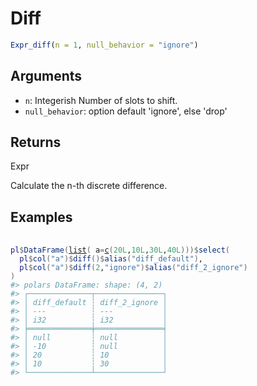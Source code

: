 # Diff

```r
Expr_diff(n = 1, null_behavior = "ignore")
```

## Arguments

- `n`: Integerish Number of slots to shift.
- `null_behavior`: option default 'ignore', else 'drop'

## Returns

Expr

Calculate the n-th discrete difference.

## Examples

<pre class='r-example'> <code> <span class='r-in'><span></span></span>
<span class='r-in'><span><span class='va'>pl</span><span class='op'>$</span><span class='fu'>DataFrame</span><span class='op'>(</span><span class='fu'><a href='https://rdrr.io/r/base/list.html'>list</a></span><span class='op'>(</span> a<span class='op'>=</span><span class='fu'><a href='https://rdrr.io/r/base/c.html'>c</a></span><span class='op'>(</span><span class='fl'>20L</span>,<span class='fl'>10L</span>,<span class='fl'>30L</span>,<span class='fl'>40L</span><span class='op'>)</span><span class='op'>)</span><span class='op'>)</span><span class='op'>$</span><span class='fu'>select</span><span class='op'>(</span></span></span>
<span class='r-in'><span>  <span class='va'>pl</span><span class='op'>$</span><span class='fu'>col</span><span class='op'>(</span><span class='st'>"a"</span><span class='op'>)</span><span class='op'>$</span><span class='fu'>diff</span><span class='op'>(</span><span class='op'>)</span><span class='op'>$</span><span class='fu'>alias</span><span class='op'>(</span><span class='st'>"diff_default"</span><span class='op'>)</span>,</span></span>
<span class='r-in'><span>  <span class='va'>pl</span><span class='op'>$</span><span class='fu'>col</span><span class='op'>(</span><span class='st'>"a"</span><span class='op'>)</span><span class='op'>$</span><span class='fu'>diff</span><span class='op'>(</span><span class='fl'>2</span>,<span class='st'>"ignore"</span><span class='op'>)</span><span class='op'>$</span><span class='fu'>alias</span><span class='op'>(</span><span class='st'>"diff_2_ignore"</span><span class='op'>)</span></span></span>
<span class='r-in'><span><span class='op'>)</span></span></span>
<span class='r-out co'><span class='r-pr'>#&gt;</span> polars DataFrame: shape: (4, 2)</span>
<span class='r-out co'><span class='r-pr'>#&gt;</span> ┌──────────────┬───────────────┐</span>
<span class='r-out co'><span class='r-pr'>#&gt;</span> │ diff_default ┆ diff_2_ignore │</span>
<span class='r-out co'><span class='r-pr'>#&gt;</span> │ ---          ┆ ---           │</span>
<span class='r-out co'><span class='r-pr'>#&gt;</span> │ i32          ┆ i32           │</span>
<span class='r-out co'><span class='r-pr'>#&gt;</span> ╞══════════════╪═══════════════╡</span>
<span class='r-out co'><span class='r-pr'>#&gt;</span> │ null         ┆ null          │</span>
<span class='r-out co'><span class='r-pr'>#&gt;</span> │ -10          ┆ null          │</span>
<span class='r-out co'><span class='r-pr'>#&gt;</span> │ 20           ┆ 10            │</span>
<span class='r-out co'><span class='r-pr'>#&gt;</span> │ 10           ┆ 30            │</span>
<span class='r-out co'><span class='r-pr'>#&gt;</span> └──────────────┴───────────────┘</span>
 </code></pre>